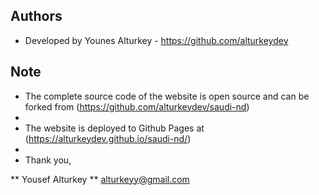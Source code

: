 ## Authors
- Developed by Younes Alturkey - https://github.com/alturkeydev

## Note
- The complete source code of the website is open source and can be forked from (https://github.com/alturkeydev/saudi-nd)
- 
- The website is deployed to Github Pages at (https://alturkeydev.github.io/saudi-nd/)
- 
- Thank you,

** Yousef Alturkey
** alturkeyy@gmail.com

